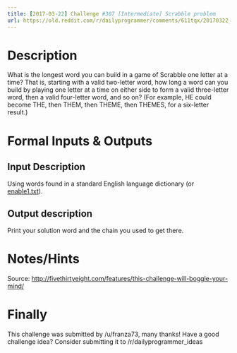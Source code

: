 ```yaml
---
title: [2017-03-22] Challenge #307 [Intermediate] Scrabble problem
url: https://old.reddit.com/r/dailyprogrammer/comments/611tqx/20170322_challenge_307_intermediate_scrabble/
---
```




# Description

What is the longest word you can build in a game of Scrabble one letter at a time? That is, starting with a valid two-letter word, how long a word can you build by playing one letter at a time on either side to form a valid three-letter word, then a valid four-letter word, and so on? (For example, HE could become THE, then THEM, then THEME, then THEMES, for a six-letter result.)

# Formal Inputs & Outputs

## Input Description

Using words found in a standard English language dictionary (or [enable1.txt](https://github.com/dolph/dictionary/blob/master/enable1.txt)).

## Output description

Print your solution word and the chain you used to get there.

# Notes/Hints

Source: http://fivethirtyeight.com/features/this-challenge-will-boggle-your-mind/

# Finally

This challenge was submitted by /u/franza73, many thanks! Have a good challenge idea? Consider submitting it to /r/dailyprogrammer_ideas